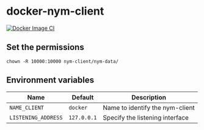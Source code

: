 # docker-nym-client
[![Docker Image CI](https://github.com/notrustverify/docker-nym-client/actions/workflows/docker-hub.yml/badge.svg)](https://github.com/notrustverify/docker-nym-client/actions/workflows/docker-hub.yml)

## Set the permissions 

`chown -R 10000:10000 nym-client/nym-data/`

## Environment variables

| Name                | Default     | Description                     |
|---------------------|-------------|---------------------------------|
| `NAME_CLIENT`       | `docker`    | Name to identify the nym-client |
| `LISTENING_ADDRESS` | `127.0.0.1` | Specify the listening interface |
